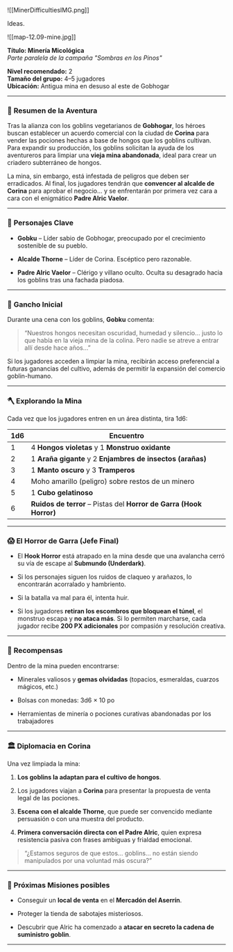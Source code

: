 
![[MinerDifficultiesIMG.png]]

Ideas.

![[map-12.09-mine.jpg]]

**Título: Minería Micológica**  
_Parte paralela de la campaña "Sombras en los Pinos"_

**Nivel recomendado:** 2  
**Tamaño del grupo:** 4–5 jugadores  
**Ubicación:** Antigua mina en desuso al este de Gobhogar

---

### 🧭 **Resumen de la Aventura**

Tras la alianza con los goblins vegetarianos de **Gobhogar**, los héroes buscan establecer un acuerdo comercial con la ciudad de **Corina** para vender las pociones hechas a base de hongos que los goblins cultivan. Para expandir su producción, los goblins solicitan la ayuda de los aventureros para limpiar una **vieja mina abandonada**, ideal para crear un criadero subterráneo de hongos.

La mina, sin embargo, está infestada de peligros que deben ser erradicados. Al final, los jugadores tendrán que **convencer al alcalde de Corina** para aprobar el negocio… y se enfrentarán por primera vez cara a cara con el enigmático **Padre Alric Vaelor**.

---

### 👥 **Personajes Clave**

- **Gobku** – Líder sabio de Gobhogar, preocupado por el crecimiento sostenible de su pueblo.
    
- **Alcalde Thorne** – Líder de Corina. Escéptico pero razonable.
    
- **Padre Alric Vaelor** – Clérigo y villano oculto. Oculta su desagrado hacia los goblins tras una fachada piadosa.
    

---

### 📍 **Gancho Inicial**

Durante una cena con los goblins, **Gobku** comenta:

> “Nuestros hongos necesitan oscuridad, humedad y silencio… justo lo que había en la vieja mina de la colina. Pero nadie se atreve a entrar allí desde hace años…”

Si los jugadores acceden a limpiar la mina, recibirán acceso preferencial a futuras ganancias del cultivo, además de permitir la expansión del comercio goblin-humano.

---

### 🪓 **Explorando la Mina**

Cada vez que los jugadores entren en un área distinta, tira 1d6:

|1d6|Encuentro|
|---|---|
|1|4 **Hongos violetas** y 1 **Monstruo oxidante**|
|2|1 **Araña gigante** y 2 **Enjambres de insectos (arañas)**|
|3|1 **Manto oscuro** y 3 **Tramperos**|
|4|Moho amarillo (peligro) sobre restos de un minero|
|5|1 **Cubo gelatinoso**|
|6|**Ruidos de terror** – Pistas del **Horror de Garra (Hook Horror)**|

---

### 😱 **El Horror de Garra (Jefe Final)**

- El **Hook Horror** está atrapado en la mina desde que una avalancha cerró su vía de escape al **Submundo (Underdark)**.
    
- Si los personajes siguen los ruidos de claqueo y arañazos, lo encontrarán acorralado y hambriento.
    
- Si la batalla va mal para él, intenta huir.
    
- Si los jugadores **retiran los escombros que bloquean el túnel**, el monstruo escapa y **no ataca más**. Si lo permiten marcharse, cada jugador recibe **200 PX adicionales** por compasión y resolución creativa.
    

---

### 💎 **Recompensas**

Dentro de la mina pueden encontrarse:

- Minerales valiosos y **gemas olvidadas** (topacios, esmeraldas, cuarzos mágicos, etc.)
    
- Bolsas con monedas: 3d6 × 10 po
    
- Herramientas de minería o pociones curativas abandonadas por los trabajadores
    

---

### 🏛️ **Diplomacia en Corina**

Una vez limpiada la mina:

1. **Los goblins la adaptan para el cultivo de hongos**.
    
2. Los jugadores viajan a **Corina** para presentar la propuesta de venta legal de las pociones.
    
3. **Escena con el alcalde Thorne**, que puede ser convencido mediante persuasión o con una muestra del producto.
    
4. **Primera conversación directa con el Padre Alric**, quien expresa resistencia pasiva con frases ambiguas y frialdad emocional.
    

> “¿Estamos seguros de que estos… goblins… no están siendo manipulados por una voluntad más oscura?”

---

### 🛒 **Próximas Misiones posibles**

- Conseguir un **local de venta** en el **Mercadón del Aserrín**.
    
- Proteger la tienda de sabotajes misteriosos.
    
- Descubrir que Alric ha comenzado a **atacar en secreto la cadena de suministro goblin**.
    

---
